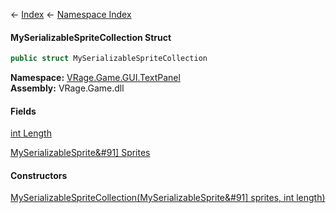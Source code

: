 ← [Index](Api-Index) ← [Namespace Index](Namespace-Index)

#### MySerializableSpriteCollection Struct

```csharp
public struct MySerializableSpriteCollection
```

**Namespace:** [VRage.Game.GUI.TextPanel](VRage.Game.GUI.TextPanel)  
**Assembly:** VRage.Game.dll

#### Fields

[int Length](VRage.Game.GUI.TextPanel.MySerializableSpriteCollection.Length)

> 

[MySerializableSprite&#91&#93; Sprites](VRage.Game.GUI.TextPanel.MySerializableSpriteCollection.Sprites)

> 

#### Constructors

[MySerializableSpriteCollection(MySerializableSprite&#91&#93; sprites, int length)](VRage.Game.GUI.TextPanel.MySerializableSpriteCollection..ctor)

> 

